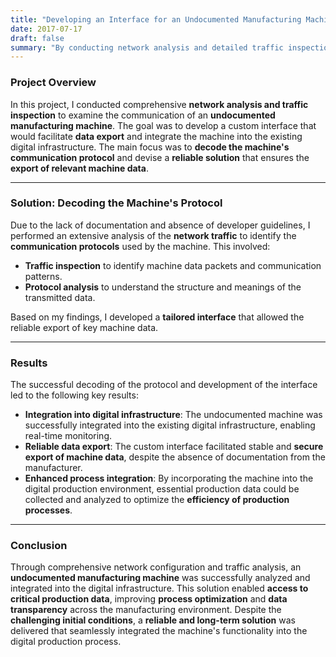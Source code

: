 ```yaml
---
title: "Developing an Interface for an Undocumented Manufacturing Machine through Network Analysis"
date: 2017-07-17
draft: false
summary: "By conducting network analysis and detailed traffic inspection, I successfully decoded the communication protocol of an undocumented manufacturing machine and integrated it into the digital infrastructure."
---
```

### Project Overview

In this project, I conducted comprehensive **network analysis and traffic inspection** to examine the communication of an **undocumented manufacturing machine**. The goal was to develop a custom interface that would facilitate **data export** and integrate the machine into the existing digital infrastructure. The main focus was to **decode the machine's communication protocol** and devise a **reliable solution** that ensures the **export of relevant machine data**.

---

### Solution: Decoding the Machine's Protocol

Due to the lack of documentation and absence of developer guidelines, I performed an extensive analysis of the **network traffic** to identify the **communication protocols** used by the machine. This involved:

- **Traffic inspection** to identify machine data packets and communication patterns.
- **Protocol analysis** to understand the structure and meanings of the transmitted data.

Based on my findings, I developed a **tailored interface** that allowed the reliable export of key machine data.

---

### Results

The successful decoding of the protocol and development of the interface led to the following key results:

- **Integration into digital infrastructure**: The undocumented machine was successfully integrated into the existing digital infrastructure, enabling real-time monitoring.
- **Reliable data export**: The custom interface facilitated stable and **secure export of machine data**, despite the absence of documentation from the manufacturer.
- **Enhanced process integration**: By incorporating the machine into the digital production environment, essential production data could be collected and analyzed to optimize the **efficiency of production processes**.

---

### Conclusion

Through comprehensive network configuration and traffic analysis, an **undocumented manufacturing machine** was successfully analyzed and integrated into the digital infrastructure. This solution enabled **access to critical production data**, improving **process optimization** and **data transparency** across the manufacturing environment. Despite the **challenging initial conditions**, a **reliable and long-term solution** was delivered that seamlessly integrated the machine's functionality into the digital production process.
